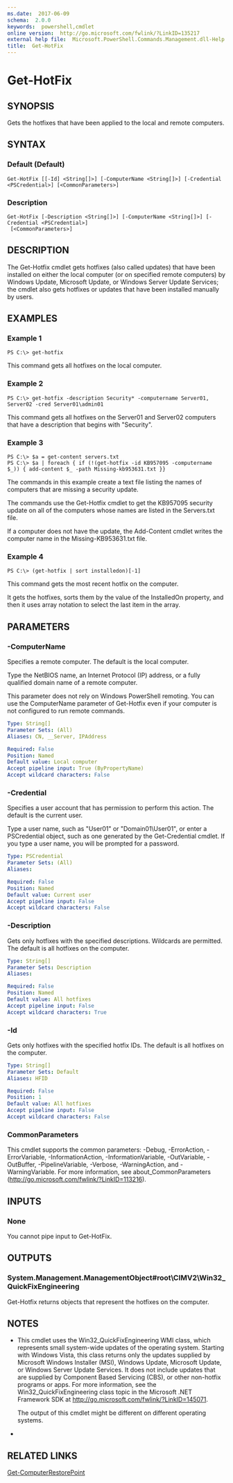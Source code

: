 ```yaml
---
ms.date:  2017-06-09
schema:  2.0.0
keywords:  powershell,cmdlet
online version:  http://go.microsoft.com/fwlink/?LinkID=135217
external help file:  Microsoft.PowerShell.Commands.Management.dll-Help.xml
title:  Get-HotFix
---
```


# Get-HotFix
## SYNOPSIS
Gets the hotfixes that have been applied to the local and remote computers.
## SYNTAX

### Default (Default)
```
Get-HotFix [[-Id] <String[]>] [-ComputerName <String[]>] [-Credential <PSCredential>] [<CommonParameters>]
```

### Description
```
Get-HotFix [-Description <String[]>] [-ComputerName <String[]>] [-Credential <PSCredential>]
 [<CommonParameters>]
```

## DESCRIPTION
The Get-Hotfix cmdlet gets hotfixes (also called updates) that have been installed on either the local computer (or on specified remote computers) by Windows Update, Microsoft Update, or Windows Server Update Services; the cmdlet also gets hotfixes or updates that have been installed manually by users.
## EXAMPLES

### Example 1
```
PS C:\> get-hotfix
```

This command gets all hotfixes on the local computer.
### Example 2
```
PS C:\> get-hotfix -description Security* -computername Server01, Server02 -cred Server01\admin01
```

This command gets all hotfixes on the Server01 and Server02 computers that have a description that begins with "Security".
### Example 3
```
PS C:\> $a = get-content servers.txt
PS C:\> $a | foreach { if (!(get-hotfix -id KB957095 -computername $_)) { add-content $_ -path Missing-kb953631.txt }}
```

The commands in this example create a text file listing the names of computers that are missing a security update.

The commands use the Get-Hotfix cmdlet to get the KB957095 security update on all of the computers whose names are listed in the Servers.txt file.

If a computer does not have the update, the Add-Content cmdlet writes the computer name in the Missing-KB953631.txt file.
### Example 4
```
PS C:\> (get-hotfix | sort installedon)[-1]
```

This command gets the most recent hotfix on the computer.

It gets the hotfixes, sorts them by the value of the InstalledOn property, and then it uses array notation to select the last item in the array.
## PARAMETERS

### -ComputerName
Specifies a remote computer.
The default is the local computer.

Type the NetBIOS name, an Internet Protocol (IP) address, or a fully qualified domain name of a remote computer.

This parameter does not rely on Windows PowerShell remoting.
You can use the ComputerName parameter of Get-Hotfix even if your computer is not configured to run remote commands.

```yaml
Type: String[]
Parameter Sets: (All)
Aliases: CN, __Server, IPAddress

Required: False
Position: Named
Default value: Local computer
Accept pipeline input: True (ByPropertyName)
Accept wildcard characters: False
```

### -Credential
Specifies a user account that has permission to perform this action.
The default is the current user.

Type a user name, such as "User01" or "Domain01\User01", or enter a PSCredential object, such as one generated by the Get-Credential cmdlet.
If you type a user name, you will be prompted for a password.

```yaml
Type: PSCredential
Parameter Sets: (All)
Aliases: 

Required: False
Position: Named
Default value: Current user
Accept pipeline input: False
Accept wildcard characters: False
```

### -Description
Gets only hotfixes with the specified descriptions.
Wildcards are permitted.
The default is all hotfixes on the computer.

```yaml
Type: String[]
Parameter Sets: Description
Aliases: 

Required: False
Position: Named
Default value: All hotfixes
Accept pipeline input: False
Accept wildcard characters: True
```

### -Id
Gets only hotfixes with the specified hotfix IDs.
The default is all hotfixes on the computer.

```yaml
Type: String[]
Parameter Sets: Default
Aliases: HFID

Required: False
Position: 1
Default value: All hotfixes
Accept pipeline input: False
Accept wildcard characters: False
```

### CommonParameters
This cmdlet supports the common parameters: -Debug, -ErrorAction, -ErrorVariable, -InformationAction, -InformationVariable, -OutVariable, -OutBuffer, -PipelineVariable, -Verbose, -WarningAction, and -WarningVariable. For more information, see about_CommonParameters (http://go.microsoft.com/fwlink/?LinkID=113216).
## INPUTS

### None
You cannot pipe input to Get-HotFix.
## OUTPUTS

### System.Management.ManagementObject#root\CIMV2\Win32_QuickFixEngineering
Get-Hotfix returns objects that represent the hotfixes on the computer.
## NOTES
* This cmdlet uses the Win32_QuickFixEngineering WMI class, which represents small system-wide updates of the operating system. Starting with Windows Vista, this class returns only the updates supplied by Microsoft Windows Installer (MSI), Windows Update, Microsoft Update, or Windows Server Update Services. It does not include updates that are supplied by Component Based Servicing (CBS), or other non-hotfix programs or apps. For more information, see the Win32_QuickFixEngineering class topic in the Microsoft .NET Framework SDK at http://go.microsoft.com/fwlink/?LinkID=145071.

  The output of this cmdlet might be different on different operating systems.

*
## RELATED LINKS

[Get-ComputerRestorePoint](Get-ComputerRestorePoint.md)

